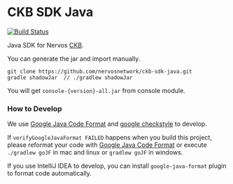 # CKB SDK Java

[![Build Status](https://travis-ci.com/nervosnetwork/ckb-sdk-java.svg?branch=develop)](https://travis-ci.com/nervosnetwork/ckb-sdk-java)

Java SDK for Nervos [CKB](https://github.com/nervosnetwork/ckb).

You can generate the jar and import manually.
```
git clone https://github.com/nervosnetwork/ckb-sdk-java.git
gradle shadowJar  // ./gradlew shadowJar 
```
You will get `console-{version}-all.jar` from console module. 

### How to Develop

We use [Google Java Code Format](https://google.github.io/styleguide/javaguide.html#s4.5-line-wrapping) and [google checkstyle](https://github.com/checkstyle/checkstyle/blob/master/src/main/resources/google_checks.xml) to develop.

If `verifyGoogleJavaFormat FAILED` happens when you build this project, please reformat your code with [Google Java Code Format](https://google.github.io/styleguide/javaguide.html#s4.5-line-wrapping) 
or execute `./gradlew goJF` in mac and linux or `gradlew goJF` in windows.

If you use IntelliJ IDEA to develop, you can install `google-java-format` plugin to format code automatically.

